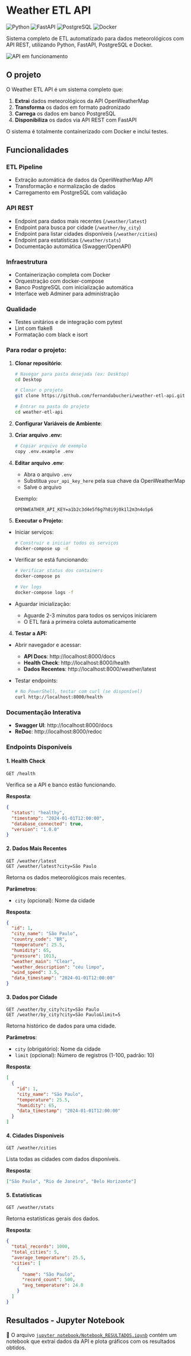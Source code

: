 # Weather ETL API

![Python](https://img.shields.io/badge/python-v3.11+-blue.svg)
![FastAPI](https://img.shields.io/badge/FastAPI-0.104.1-green.svg)
![PostgreSQL](https://img.shields.io/badge/PostgreSQL-15-blue.svg)
![Docker](https://img.shields.io/badge/Docker-20.10+-blue.svg)

Sistema completo de ETL automatizado para dados meteorológicos com API REST, utilizando Python, FastAPI, PostgreSQL e Docker.

![API em funcionamento](images/api.png)

## O projeto

O Weather ETL API é um sistema completo que:

1. **Extrai** dados meteorológicos da API OpenWeatherMap
2. **Transforma** os dados em formato padronizado
3. **Carrega** os dados em banco PostgreSQL
4. **Disponibiliza** os dados via API REST com FastAPI

O sistema é totalmente containerizado com Docker e inclui testes.

## Funcionalidades

### ETL Pipeline
- Extração automática de dados da OpenWeatherMap API
- Transformação e normalização de dados
- Carregamento em PostgreSQL com validação

### API REST
- Endpoint para dados mais recentes (`/weather/latest`)
- Endpoint para busca por cidade (`/weather/by_city`)
- Endpoint para listar cidades disponíveis (`/weather/cities`)
- Endpoint para estatísticas (`/weather/stats`)
- Documentação automática (Swagger/OpenAPI)

### Infraestrutura
- Containerização completa com Docker
- Orquestração com docker-compose
- Banco PostgreSQL com inicialização automática
- Interface web Adminer para administração

### Qualidade
- Testes unitários e de integração com pytest
- Lint com flake8
- Formatação com black e isort


### Para rodar o projeto: 

1. **Clonar repositório**:
   ```bash
   # Navegar para pasta desejada (ex: Desktop)
   cd Desktop
   
   # Clonar o projeto
   git clone https://github.com/fernandabucheri/weather-etl-api.git
   
   # Entrar na pasta do projeto
   cd weather-etl-api
   ```

2. **Configurar Variáveis de Ambiente**:

1. **Criar arquivo .env:**
   ```bash
   # Copiar arquivo de exemplo
   copy .env.example .env
   ```

2. **Editar arquivo .env**:
   - Abra o arquivo `.env`
   - Substitua `your_api_key_here` pela sua chave da OpenWeatherMap
   - Salve o arquivo

   Exemplo:
   ```env
   OPENWEATHER_API_KEY=a1b2c3d4e5f6g7h8i9j0k1l2m3n4o5p6
   ```

3. **Executar o Projeto:**

- Iniciar serviços:
   ```bash
   # Construir e iniciar todos os serviços
   docker-compose up -d
   ```

- Verificar se está funcionando:
   ```bash
   # Verificar status dos containers
   docker-compose ps
   
   # Ver logs
   docker-compose logs -f
   ```

- Aguardar inicialização:
   - Aguarde 2-3 minutos para todos os serviços iniciarem
   - O ETL fará a primeira coleta automaticamente

4. **Testar a API:**

- Abrir navegador e acessar:
   - **API Docs**: http://localhost:8000/docs
   - **Health Check**: http://localhost:8000/health
   - **Dados Recentes**: http://localhost:8000/weather/latest

- Testar endpoints:
   ```bash
   # No PowerShell, testar com curl (se disponível)
   curl http://localhost:8000/health
   ```

### Documentação Interativa

- **Swagger UI**: http://localhost:8000/docs
- **ReDoc**: http://localhost:8000/redoc

### Endpoints Disponíveis

#### 1. Health Check
```http
GET /health
```
Verifica se a API e banco estão funcionando.

**Resposta**:
```json
{
  "status": "healthy",
  "timestamp": "2024-01-01T12:00:00",
  "database_connected": true,
  "version": "1.0.0"
}
```

#### 2. Dados Mais Recentes
```http
GET /weather/latest
GET /weather/latest?city=São Paulo
```
Retorna os dados meteorológicos mais recentes.

**Parâmetros**:
- `city` (opcional): Nome da cidade

**Resposta**:
```json
{
  "id": 1,
  "city_name": "São Paulo",
  "country_code": "BR",
  "temperature": 25.5,
  "humidity": 65,
  "pressure": 1013,
  "weather_main": "Clear",
  "weather_description": "céu limpo",
  "wind_speed": 3.5,
  "data_timestamp": "2024-01-01T12:00:00"
}
```

#### 3. Dados por Cidade
```http
GET /weather/by_city?city=São Paulo
GET /weather/by_city?city=São Paulo&limit=5
```
Retorna histórico de dados para uma cidade.

**Parâmetros**:
- `city` (obrigatório): Nome da cidade
- `limit` (opcional): Número de registros (1-100, padrão: 10)

**Resposta**:
```json
[
  {
    "id": 1,
    "city_name": "São Paulo",
    "temperature": 25.5,
    "humidity": 65,
    "data_timestamp": "2024-01-01T12:00:00"
  }
]
```

#### 4. Cidades Disponíveis
```http
GET /weather/cities
```
Lista todas as cidades com dados disponíveis.

**Resposta**:
```json
["São Paulo", "Rio de Janeiro", "Belo Horizonte"]
```

#### 5. Estatísticas
```http
GET /weather/stats
```
Retorna estatísticas gerais dos dados.

**Resposta**:
```json
{
  "total_records": 1000,
  "total_cities": 5,
  "average_temperature": 25.5,
  "cities": [
    {
      "name": "São Paulo",
      "record_count": 500,
      "avg_temperature": 24.0
    }
  ]
}
```

## Resultados - Jupyter Notebook

📓 O arquivo [`jupyter notebook/Notebook_RESULTADOS.ipynb`](jupyter%20notebook/Notebook_RESULTADOS.ipynb) contém um notebook que extrai dados da API e plota gráficos com os resultados obtidos.

